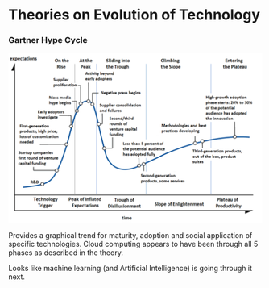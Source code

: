 # Theories on Evolution of Technology

### Gartner Hype Cycle

![image credit: Wikipedia](../.gitbook/assets/Hype-Cycle-General.png)

Provides a graphical trend for maturity, adoption and social application of specific technologies. Cloud computing appears to have been through all 5 phases as described in the theory.

Looks like machine learning (and Artificial Intelligence) is going through it next.
